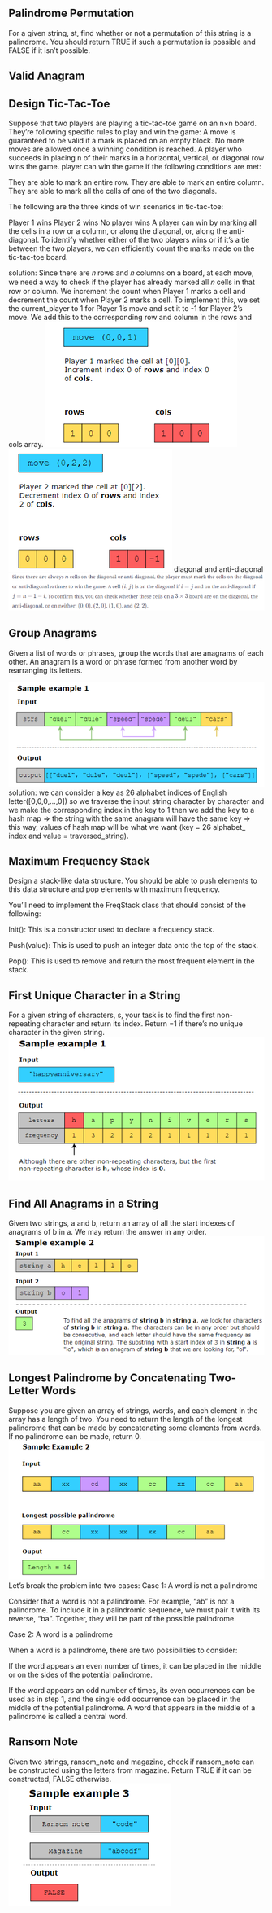 ## Palindrome Permutation ###############
For a given string, st, find whether or not a permutation of this string is a palindrome. You should return TRUE if such a permutation is possible and FALSE if it isn’t possible.


## Valid Anagram ###########################

## Design Tic-Tac-Toe ######################
Suppose that two players are playing a tic-tac-toe game on an n×n board. They’re following specific rules to play and win the game: A move is guaranteed to be valid if a mark is placed on an empty block. No more moves are allowed once a winning condition is reached. A player who succeeds in placing n of their marks in a horizontal, vertical, or diagonal row wins the game.
player can win the game if the following conditions are met:

They are able to mark an entire row.
They are able to mark an entire column.
They are able to mark all the cells of one of the two diagonals.

The following are the three kinds of win scenarios in tic-tac-toe:

Player 1 wins
Player 2 wins
No player wins
A player can win by marking all the cells in a row or a column, or along the diagonal, or, along the anti-diagonal. To identify whether either of the two players wins or if it’s a tie between the two players, we can efficiently count the marks made on the tic-tac-toe board.

solution:
Since there are 𝑛 rows and 𝑛 columns on a board, at each move, we need a way to check if the player has already marked all 𝑛 cells in that row or column.
We increment the count when Player 1 marks a cell and decrement the count when Player 2 marks a cell. To implement this, we set the current_player to 1 for Player 1’s move and set it to -1 for Player 2’s move. We add this to the corresponding row and column in the rows and cols array.
![alt text](image.png)
![alt text](image-1.png)
diagonal and anti-diagonal
![alt text](image-2.png)

## Group Anagrams ########################
Given a list of words or phrases, group the words that are anagrams of each other. An anagram is a word or phrase formed from another word by rearranging its letters.

![alt text](image-3.png)
solution:
we can consider a key as 26 alphabet indices of English letter([0,0,0,...,0]) so we traverse the input string character by character and we make the corresponding index in the key to 1 then we add the key to a hash map => the string with the same anagram will have the same key => this way, values of hash map will be what we want (key = 26 alphabet_ index and value = traversed_string).

## Maximum Frequency Stack ################
Design a stack-like data structure. You should be able to push elements to this data structure and pop elements with maximum frequency.

You’ll need to implement the FreqStack class that should consist of the following:

Init(): This is a constructor used to declare a frequency stack.

Push(value): This is used to push an integer data onto the top of the stack.

Pop(): This is used to remove and return the most frequent element in the stack.

## First Unique Character in a String ##########################
For a given string of characters, s, your task is to find the first non-repeating character and return its index. Return −1 if there’s no unique character in the given string.
![alt text](image-4.png)

## Find All Anagrams in a String #############################
Given two strings, a and b, return an array of all the start indexes of anagrams of b in a. We may return the answer in any order.
![alt text](image-5.png)

## Longest Palindrome by Concatenating Two-Letter Words ############
Suppose you are given an array of strings, words, and each element in the array has a length of two. You need to return the length of the longest palindrome that can be made by concatenating some elements from words. If no palindrome can be made, return 0.
![alt text](image-6.png)
Let’s break the problem into two cases:
Case 1: A word is not a palindrome

Consider that a word is not a palindrome. For example, “ab” is not a palindrome. To include it in a palindromic sequence, we must pair it with its reverse, “ba”. Together, they will be part of the possible palindrome.

Case 2: A word is a palindrome

When a word is a palindrome, there are two possibilities to consider:

If the word appears an even number of times, it can be placed in the middle or on the sides of the potential palindrome.

If the word appears an odd number of times, its even occurrences can be used as in step 1, and the single odd occurrence can be placed in the middle of the potential palindrome. A word that appears in the middle of a palindrome is called a central word.

## Ransom Note ###################################
Given two strings, ransom_note and magazine, check if ransom_note can be constructed using the letters from magazine. Return TRUE if it can be constructed, FALSE otherwise.
![alt text](image-7.png)








